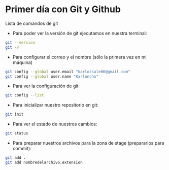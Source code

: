 # Primer día con Git y Github

Lista de comandos de git

* Para poder ver la versión de git ejecutamos en nuestra terminal:

```bash
git --version
git -v
```
* Para configurar el correo y el nombre (sólo la primera vez en mi máquina)

```bash
git config --global user.email "karlossale06@gmail.com"
git config --global user.name "Karloncho"
```
* Para ver la configuración de git 
```bash
git config --list
```

* Para inicializar nuestro repositorio en git:
```bash
git init
```

* Para ver el estado de nuestros cambios:
```bash
git status
```

* Para preparar nuestros archivos para la zona de stage (prepararlos para commit):
```bash
git add .
git add nombredelarchivo.extension
```
 